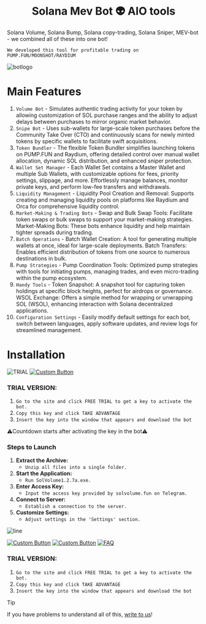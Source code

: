 <h1  align="center">  Solana Mev Bot 👽 AIO tools </h1>

Solana Volume, Solana Bump, Solana copy-trading, Solana Sniper, MEV-bot - we combined all of these into one bot!

`We developed this tool for profitable trading on PUMP.FUN/MOONSHOT/RAYDIUM`

![botlogo](https://github.com/user-attachments/assets/be45ae8d-030c-4d01-922d-bdf5586a1ebd)

# Main Features
1. `Volume Bot` - Simulates authentic trading activity for your token by allowing customization of SOL purchase ranges and the ability to adjust delays between purchases to mirror organic market behavior.
2. `Snipe Bot` - Uses sub-wallets for large-scale token purchases before the Community Take Over (CTO) and continuously scans for newly minted tokens by specific wallets to facilitate swift acquisitions.
3. `Token Bundler` - The flexible Token Bundler simplifies launching tokens on PUMP.FUN and Raydium, offering detailed control over manual wallet allocation, dynamic SOL distribution, and enhanced sniper protection.
4. `Wallet Set Manager` - Each Wallet Set contains a Master Wallet and multiple Sub Wallets, with customizable options for fees, priority settings, slippage, and more. Effortlessly manage balances, monitor private keys, and perform low-fee transfers and withdrawals.
5. `Liquidity Management` - Liquidity Pool Creation and Removal: Supports creating and managing liquidity pools on platforms like Raydium and Orca for comprehensive liquidity control.
6. `Market-Making & Trading Bots` - Swap and Bulk Swap Tools: Facilitate token swaps or bulk swaps to support your market-making strategies. Market-Making Bots: These bots enhance liquidity and help maintain tighter spreads during trading.
7. `Batch Operations` - Batch Wallet Creation: A tool for generating multiple wallets at once, ideal for large-scale deployments. Batch Transfers: Enables efficient distribution of tokens from one source to numerous destinations in bulk.
8. `Pump Strategies` - Pump Coordination Tools: Optimized pump strategies with tools for initiating pumps, managing trades, and even micro-trading within the pump ecosystem.
9. `Handy Tools` - Token Snapshot: A snapshot tool for capturing token holdings at specific block heights, perfect for airdrops or governance. WSOL Exchange: Offers a simple method for wrapping or unwrapping SOL (WSOL), enhancing interaction with Solana decentralized applications.
10. `Configuration Settings` - Easily modify default settings for each bot, switch between languages, apply software updates, and review logs for streamlined management.


# Installation
![TRIAL](https://github.com/user-attachments/assets/2546acdd-9824-43f7-b795-2a0ea0c774de)
[![Custom Button](https://img.shields.io/badge/Click%20Here-WEBSITE%20-blue?style=for-the-badge)](https://solvolume.fun)
### TRIAL VERSION:
1. `Go to the site and click FREE TRIAL to get a key to activate the bot. `
2. `Copy this key and click TAKE ADVANTAGE`
3. `Insert the key into the window that appears and download the bot`

⚠️Countdown starts after activating the key in the bot⚠️

### Steps to Launch
1. **Extract the Archive:**
   - `Unzip all files into a single folder.`
2. **Start the Application:**
   - `Run SolVolume1.2.7a.exe.`
3. **Enter Access Key:**
   - `Input the access key provided by solvolume.fun on Telegram.`
4. **Connect to Server:**
   - `Establish a connection to the server.`
5. **Customize Settings:**
   - `Adjust settings in the 'Settings' section.`

![line](https://github.com/user-attachments/assets/331fa606-86da-4ae8-b511-dd2b6e3b2517)


[![Custom Button](https://img.shields.io/badge/Click%20Here-WEBSITE%20-blue?style=for-the-badge)](https://solvolume.fun)
[![Custom Button](https://img.shields.io/badge/PRICE-blue?style=for-the-badge)](https://solvolume.fun/#carousel_7e48)
[![FAQ](https://img.shields.io/badge/FAQ-blue?style=for-the-badge)](https://solvolume.fun/FAQ.html)

### TRIAL VERSION:
1. `Go to the site and click FREE TRIAL to get a key to activate the bot. `
2. `Copy this key and click TAKE ADVANTAGE`
3. `Insert the key into the window that appears and download the bot`

> [!TIP] 
> If you have problems to understand all of this, [write to us](https://t.me/SolVolSupp_bot)!
